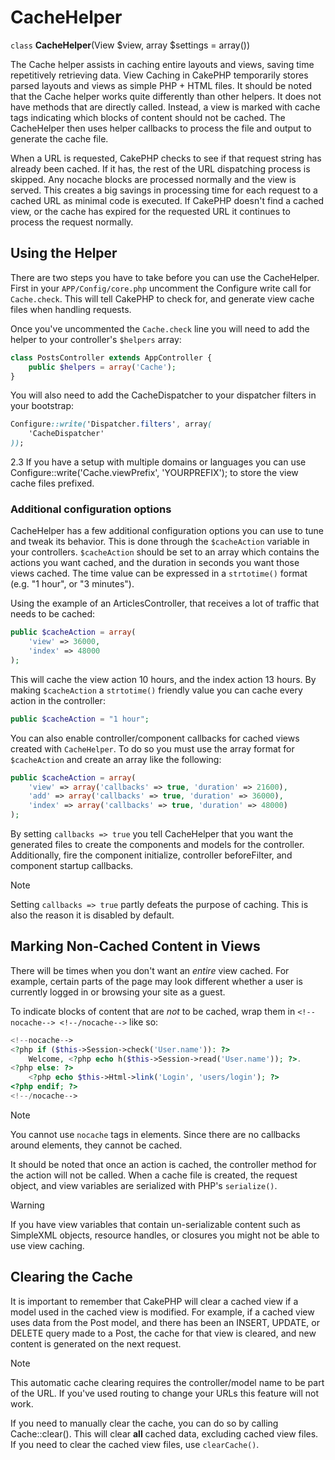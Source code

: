 # CacheHelper

`class` **CacheHelper**(View $view, array $settings = array())

The Cache helper assists in caching entire layouts and views, saving time
repetitively retrieving data. View Caching in CakePHP temporarily stores parsed
layouts and views as simple PHP + HTML files. It should be noted that the Cache
helper works quite differently than other helpers. It does not have methods that
are directly called. Instead, a view is marked with cache tags indicating which
blocks of content should not be cached. The CacheHelper then uses helper
callbacks to process the file and output to generate the cache file.

When a URL is requested, CakePHP checks to see if that request string has already
been cached. If it has, the rest of the URL dispatching process is skipped. Any
nocache blocks are processed normally and the view is served. This creates a big
savings in processing time for each request to a cached URL as minimal code is
executed. If CakePHP doesn't find a cached view, or the cache has expired for the
requested URL it continues to process the request normally.

## Using the Helper

There are two steps you have to take before you can use the CacheHelper. First
in your `APP/Config/core.php` uncomment the Configure write call for
`Cache.check`. This will tell CakePHP to check for, and generate view cache
files when handling requests.

Once you've uncommented the `Cache.check` line you will need to add the helper
to your controller's `$helpers` array:

``` php
class PostsController extends AppController {
    public $helpers = array('Cache');
}
```

You will also need to add the CacheDispatcher to your dispatcher filters in your bootstrap:

``` css
Configure::write('Dispatcher.filters', array(
    'CacheDispatcher'
));
```

<div class="versionadded">

2.3
If you have a setup with multiple domains or languages you can use
<span class="title-ref">Configure::write('Cache.viewPrefix', 'YOURPREFIX');</span> to store the view cache files prefixed.

</div>

### Additional configuration options

CacheHelper has a few additional configuration options you can use to tune and
tweak its behavior. This is done through the `$cacheAction`
variable in your controllers. `$cacheAction` should be set to an
array which contains the actions you want cached, and the duration
in seconds you want those views cached. The time value can be
expressed in a `strtotime()` format (e.g. "1 hour", or "3 minutes").

Using the example of an ArticlesController, that receives a lot of
traffic that needs to be cached:

``` php
public $cacheAction = array(
    'view' => 36000,
    'index' => 48000
);
```

This will cache the view action 10 hours, and the index action 13 hours. By
making `$cacheAction` a `strtotime()` friendly value you can cache every action in the
controller:

``` php
public $cacheAction = "1 hour";
```

You can also enable controller/component callbacks for cached views
created with `CacheHelper`. To do so you must use the array
format for `$cacheAction` and create an array like the following:

``` php
public $cacheAction = array(
    'view' => array('callbacks' => true, 'duration' => 21600),
    'add' => array('callbacks' => true, 'duration' => 36000),
    'index' => array('callbacks' => true, 'duration' => 48000)
);
```

By setting `callbacks => true` you tell CacheHelper that you want
the generated files to create the components and models for the
controller. Additionally, fire the component initialize, controller
beforeFilter, and component startup callbacks.

> [!NOTE]
> Setting `callbacks => true` partly defeats the
> purpose of caching. This is also the reason it is disabled by
> default.

## Marking Non-Cached Content in Views

There will be times when you don't want an *entire* view cached.
For example, certain parts of the page may look different whether a
user is currently logged in or browsing your site as a guest.

To indicate blocks of content that are *not* to be cached, wrap
them in `<!--nocache--> <!--/nocache-->` like so:

``` php
<!--nocache-->
<?php if ($this->Session->check('User.name')): ?>
    Welcome, <?php echo h($this->Session->read('User.name')); ?>.
<?php else: ?>
    <?php echo $this->Html->link('Login', 'users/login'); ?>
<?php endif; ?>
<!--/nocache-->
```

> [!NOTE]
> You cannot use `nocache` tags in elements. Since there are no callbacks
> around elements, they cannot be cached.

It should be noted that once an action is cached, the controller method for the
action will not be called. When a cache file is created, the request object,
and view variables are serialized with PHP's `serialize()`.

> [!WARNING]
> If you have view variables that contain un-serializable content such as
> SimpleXML objects, resource handles, or closures you might not be able to
> use view caching.

## Clearing the Cache

It is important to remember that CakePHP will clear a cached view
if a model used in the cached view is modified. For example, if a
cached view uses data from the Post model, and there has been an
INSERT, UPDATE, or DELETE query made to a Post, the cache for that
view is cleared, and new content is generated on the next request.

> [!NOTE]
> This automatic cache clearing requires the controller/model name to be part
> of the URL. If you've used routing to change your URLs this feature will not
> work.

If you need to manually clear the cache, you can do so by calling
Cache::clear(). This will clear **all** cached data, excluding
cached view files. If you need to clear the cached view files, use
`clearCache()`.
